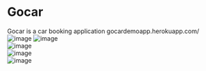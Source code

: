 # Gocar
Gocar is a car booking application 
gocardemoapp.herokuapp.com/
<br>
![image](https://user-images.githubusercontent.com/80241460/132862076-220857e5-999f-49db-8909-f666859597f8.png)
![image](https://user-images.githubusercontent.com/80241460/132862572-68610e28-cd71-4c5e-9cb7-6b6f3363aa1e.png)
<br>
![image](https://user-images.githubusercontent.com/80241460/132862943-14b1e2a6-2a22-47c9-9277-085ec03893d1.png)
<br>
![image](https://user-images.githubusercontent.com/80241460/132861961-314e4e78-ad8d-4b2e-bc63-5080b4232091.png)
<br>
![image](https://user-images.githubusercontent.com/80241460/132862028-b291c183-4ede-408d-904c-c26d19ec5916.png)
